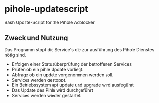 # pihole-updatescript

Bash Update-Script for the Pihole Adblocker

## Zweck und Nutzung

Das Programm stopt die Service's die zur ausführung des Pihole Dienstes nötig sind.

- Erfolgen einer Statusüberprüfung der betroffenen Services.
- Prüfen ob ein pihle Update vorliegt.
- Abfrage ob ein update vorgenommen werden soll.
- Services werden gestoppt.
- Ein Betriebssystem apt update und upgrade wird ausfegührt
- Das Update des Pihle wird durchgeführt
- Services werden wieder gestartet.
